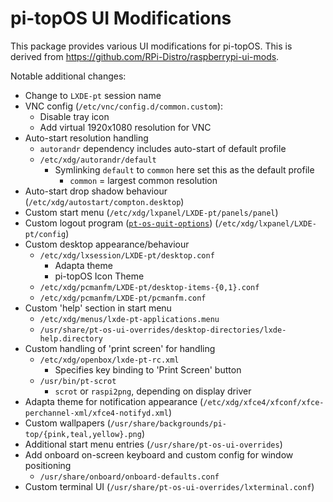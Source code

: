 # pi-topOS UI Modifications

This package provides various UI modifications for pi-topOS. This is derived from https://github.com/RPi-Distro/raspberrypi-ui-mods.

Notable additional changes:
* Change to `LXDE-pt` session name
* VNC config (`/etc/vnc/config.d/common.custom`):
  * Disable tray icon
  * Add virtual 1920x1080 resolution for VNC
* Auto-start resolution handling
  * `autorandr` dependency includes auto-start of default profile
  * `/etc/xdg/autorandr/default`
    * Symlinking `default` to `common` here set this as the default profile
      * `common` = largest common resolution
* Auto-start drop shadow behaviour (`/etc/xdg/autostart/compton.desktop`)
* Custom start menu (`/etc/xdg/lxpanel/LXDE-pt/panels/panel`)
* Custom logout program ([`pt-os-quit-options`](https://github.com/pi-top/pi-topOS-Start-Menu-Quit-Options)) (`/etc/xdg/lxpanel/LXDE-pt/config`)
* Custom desktop appearance/behaviour
  * `/etc/xdg/lxsession/LXDE-pt/desktop.conf`
    * Adapta theme
    * pi-topOS Icon Theme
  * `/etc/xdg/pcmanfm/LXDE-pt/desktop-items-{0,1}.conf`
  * `/etc/xdg/pcmanfm/LXDE-pt/pcmanfm.conf`
* Custom 'help' section in start menu
  * `/etc/xdg/menus/lxde-pt-applications.menu`
  * `/usr/share/pt-os-ui-overrides/desktop-directories/lxde-help.directory`
* Custom handling of 'print screen' for handling
  * `/etc/xdg/openbox/lxde-pt-rc.xml`
    * Specifies key binding to 'Print Screen' button
  * `/usr/bin/pt-scrot`
    * `scrot` or `raspi2png`, depending on display driver
* Adapta theme for notification appearance (`/etc/xdg/xfce4/xfconf/xfce-perchannel-xml/xfce4-notifyd.xml`)
* Custom wallpapers (`/usr/share/backgrounds/pi-top/{pink,teal,yellow}.png`)
* Additional start menu entries (`/usr/share/pt-os-ui-overrides`)
* Add onboard on-screen keyboard and custom config for window positioning
  * `/usr/share/onboard/onboard-defaults.conf`
* Custom terminal UI (`/usr/share/pt-os-ui-overrides/lxterminal.conf`)
